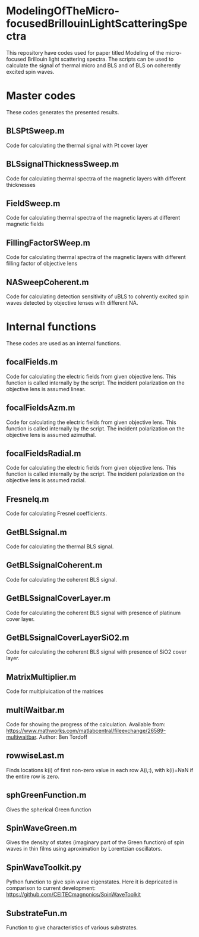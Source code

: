 # ModelingOfTheMicro-focusedBrillouinLightScatteringSpectra
This repository have codes used for paper titled Modeling of the micro-focused Brillouin light scattering spectra. The scripts can be used to calculate the signal of thermal micro and BLS and of BLS on coherently excited spin waves.

# Master codes
These codes generates the presented results.

## BLSPtSweep.m
Code for calculating the thermal signal with Pt cover layer

## BLSsignalThicknessSweep.m
Code for calculating thermal spectra of the magnetic layers with different thicknesses

## FieldSweep.m
Code for calculating thermal spectra of the magnetic layers at different magnetic fields

## FillingFactorSWeep.m
Code for calculating thermal spectra of the magnetic layers with different filling factor of objective lens

## NASweepCoherent.m
Code for calculating detection sensitivity of uBLS to cohrently excited spin waves detected by objective lenses with different NA.

# Internal functions
These codes are used as an internal functions.

## focalFields.m
Code for calculating the electric fields from given objective lens. This function is called internally by the script. The incident polarization on the objective lens is assumed linear.

## focalFieldsAzm.m
Code for calculating the electric fields from given objective lens. This function is called internally by the script. The incident polarization on the objective lens is assumed azimuthal.

## focalFieldsRadial.m
Code for calculating the electric fields from given objective lens. This function is called internally by the script. The incident polarization on the objective lens is assumed radial.

## Fresnelq.m
Code for calculating Fresnel coefficients.

## GetBLSsignal.m
Code for calculating the thermal BLS signal.

## GetBLSsignalCoherent.m
Code for calculating the coherent BLS signal.

## GetBLSsignalCoverLayer.m
Code for calculating the coherent BLS signal with presence of platinum cover layer.

## GetBLSsignalCoverLayerSiO2.m
Code for calculating the coherent BLS signal with presence of SiO2 cover layer.

## MatrixMultiplier.m
Code for multipluication of the matrices

## multiWaitbar.m
Code for showing the progress of the calculation. Available from: https://www.mathworks.com/matlabcentral/fileexchange/26589-multiwaitbar. Author: Ben Tordoff

## rowwiseLast.m
Finds locations k(i) of first non-zero value in each row A(i,:), with k(i)=NaN if the entire row is zero.

## sphGreenFunction.m
Gives the spherical Green function

## SpinWaveGreen.m
Gives the density of states (imaginary part of the Green function) of spin waves in thin films using aproximation by Lorentzian oscillators.

## SpinWaveToolkit.py
Python function to give spin wave eigenstates. Here it is depricated in comparison to current development: https://github.com/CEITECmagnonics/SpinWaveToolkit

## SubstrateFun.m
Function to give characteristics of various substrates.


